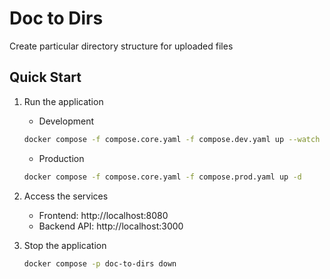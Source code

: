 # Doc to Dirs

Create particular directory structure for uploaded files

## Quick Start

1. Run the application

   - Development

   ```bash
   docker compose -f compose.core.yaml -f compose.dev.yaml up --watch
   ```

   - Production

   ```bash
   docker compose -f compose.core.yaml -f compose.prod.yaml up -d
   ```

2. Access the services

   - Frontend: http://localhost:8080
   - Backend API: http://localhost:3000

3. Stop the application

   ```bash
   docker compose -p doc-to-dirs down
   ```
